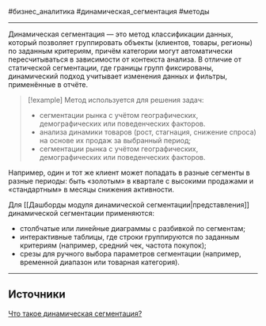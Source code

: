 #бизнес_аналитика #динамическая_сегментация #методы 

---
Динамическая сегментация — это метод классификации данных, который позволяет группировать объекты (клиентов, товары, регионы) по заданным критериям, причём категории могут автоматически пересчитываться в зависимости от контекста анализа. В отличие от статической сегментации, где границы групп фиксированы, динамический подход учитывает изменения данных и фильтры, применённые в отчёте. 

> [!example] 
> Метод используется для решения задач:
> -  сегментации рынка с учётом географических, демографических или поведенческих факторов.
> -  анализа динамики товаров (рост, стагнация, снижение спроса) на основе их продаж за выбранный период;
> - сегментации рынка с учётом географических, демографических или поведенческих факторов.

Например, один и тот же клиент может попадать в разные сегменты в разные периоды: быть «золотым» в квартале с высокими продажами и «стандартным» в месяцы снижения активности.

Для [[Дашборды модуля динамической сегментации|представления]]  динамической сегментации применяются:

-   столбчатые или линейные диаграммы с разбивкой по сегментам;
-   интерактивные таблицы, где строки группируются по заданным критериям (например, средний чек, частота покупок);
-    срезы для ручного выбора параметров сегментации (например, временной диапазон или товарная категория).

---
## Источники

[Что такое динамическая сегментация?](https://ru.statisticseasily.com/%D0%B3%D0%BB%D0%BE%D1%81%D1%81%D0%B0%D1%80%D0%B8%D0%B9/%D1%87%D1%82%D0%BE-%D1%82%D0%B0%D0%BA%D0%BE%D0%B5-%D0%B4%D0%B8%D0%BD%D0%B0%D0%BC%D0%B8%D1%87%D0%B5%D1%81%D0%BA%D0%B0%D1%8F-%D1%81%D0%B5%D0%B3%D0%BC%D0%B5%D0%BD%D1%82%D0%B0%D1%86%D0%B8%D1%8F-%D0%BF%D0%BE%D0%B4%D1%80%D0%BE%D0%B1%D0%BD%D0%BE-%D0%BE%D0%B1%D1%8A%D1%8F%D1%81%D0%BD%D0%B5%D0%BD%D0%BE/)
